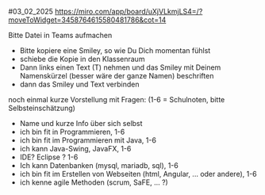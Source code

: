 #03_02_2025
https://miro.com/app/board/uXjVLkmjLS4=/?moveToWidget=3458764615580481786&cot=14

Bitte Datei in Teams aufmachen

- Bitte kopiere eine Smiley, so wie Du Dich momentan fühlst 
- schiebe die Kopie in den Klassenraum
- Dann links einen Text (T) nehmen und das Smiley mit Deinem Namenskürzel (besser wäre der ganze Namen) beschriften
- dann das Smiley und Text verbinden

noch einmal kurze Vorstellung mit Fragen: (1-6 = Schulnoten, bitte Selbsteinschätzung)
- Name und kurze Info über sich selbst
- ich bin fit in Programmieren, 1-6
- ich bin fit im Programmieren mit Java, 1-6
- ich kann Java-Swing, JavaFX, 1-6
- IDE? Eclipse ? 1-6
- Ich kann Datenbanken (mysql, mariadb, sql), 1-6
- ich bin fit im Erstellen von Webseiten (html, Angular, ... oder andere), 1-6
- ich kenne agile Methoden (scrum, SaFE, ... ?) 
